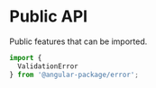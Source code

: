 # Public API

Public features that can be imported.

```typescript
import {
  ValidationError
} from '@angular-package/error';
```
